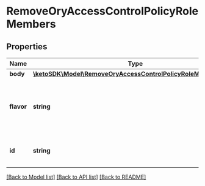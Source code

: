 # RemoveOryAccessControlPolicyRoleMembers

## Properties
Name | Type | Description | Notes
------------ | ------------- | ------------- | -------------
**body** | [**\ketoSDK\Model\RemoveOryAccessControlPolicyRoleMembersBody**](RemoveOryAccessControlPolicyRoleMembersBody.md) |  | [optional] 
**flavor** | **string** | The ORY Access Control Policy flavor. Can be \&quot;regex\&quot; and \&quot;exact\&quot;.  in: path | 
**id** | **string** | The ID of the ORY Access Control Policy Role.  in: path | 

[[Back to Model list]](../README.md#documentation-for-models) [[Back to API list]](../README.md#documentation-for-api-endpoints) [[Back to README]](../README.md)



